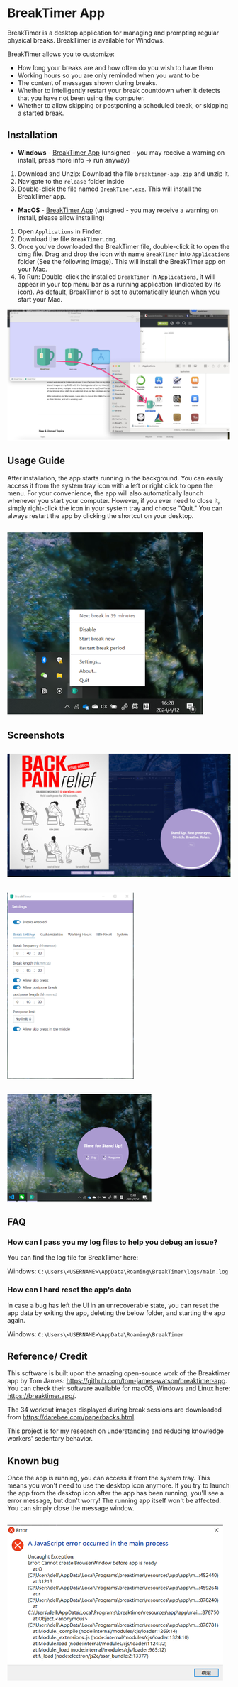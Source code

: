# BreakTimer App

BreakTimer is a desktop application for managing and prompting regular physical breaks. BreakTimer is available for Windows.

BreakTimer allows you to customize:

- How long your breaks are and how often do you wish to have them
- Working hours so you are only reminded when you want to be
- The content of messages shown during breaks.
- Whether to intelligently restart your break countdown when it detects that you have not been using the computer.
- Whether to allow skipping or postponing a scheduled break, or skipping a started break.

## Installation

- **Windows** - [BreakTimer App](https://github.com/Staceypy/breaktimer-app/releases/download/v1.3.1/BreakTimer.exe) (unsigned - you may receive a warning on install, press more info -> run anyway)

1. Download and Unzip: Download the file `breaktimer-app.zip` and unzip it.
2. Navigate to the `release` folder inside
3. Double-click the file named `BreakTimer.exe`. This will install the BreakTimer app.

- **MacOS** - [BreakTimer App](https://github.com/Staceypy/breaktimer-app/releases/download/v1.3.1/BreakTimer.dmg) (unsigned - you may receive a warning on install, please allow installing)

1. Open `Applications` in Finder.
2. Download the file `BreakTimer.dmg`.
3. Once you've downloaded the BreakTimer file, double-click it to open the dmg file. Drag and drop the icon with name `BreakTimer` into `Applications` folder (See the following image). This will install the BreakTimer app on your Mac.
4. To Run: Double-click the installed `BreakTimer` in `Applications`, it will appear in your top menu bar as a running application (indicated by its icon). As default, BreakTimer is set to automatically launch when you start your Mac.

<img src="screenshots/drag.png" alt="notification" style="zoom:50%;" />

## Usage Guide

After installation, the app starts running in the background. You can easily access it from the system tray icon with a left or right click to open the menu. For your convenience, the app will also automatically launch whenever you start your computer. However, if you ever need to close it, simply right-click the icon in your system tray and choose "Quit." You can always restart the app by clicking the shortcut on your desktop.

## <img src="screenshots/tray_menu.png" alt="tray menu" style="zoom:70%;" />

## Screenshots

## ![break panel](screenshots/break_progress.png)

## <img src="screenshots/setting.png" alt="settings panel" style="zoom:70%;" />

## <img src="screenshots/break_notification.png" alt="notification" style="zoom:50%;" />

## FAQ

### How can I pass you my log files to help you debug an issue?

You can find the log file for BreakTimer here:

Windows: `C:\Users\<USERNAME>\AppData\Roaming\BreakTimer\logs/main.log`

### How can I hard reset the app's data

In case a bug has left the UI in an unrecoverable state, you can reset the app data by exiting the app, deleting the below folder, and starting the app again.

Windows: `C:\Users\<USERNAME>\AppData\Roaming\BreakTimer`

## Reference/ Credit

This software is built upon the amazing open-source work of the Breaktimer app by Tom James: https://github.com/tom-james-watson/breaktimer-app. You can check their software available for macOS, Windows and Linux here: https://breaktimer.app/.

The 34 workout images displayed during break sessions are downloaded from https://darebee.com/paperbacks.html.

This project is for my research on understanding and reducing knowledge workers' sedentary behavior.

## Known bug

Once the app is running, you can access it from the system tray. This means you won't need to use the desktop icon anymore. If you try to launch the app from the desktop icon after the app has been running, you'll see a error message, but don't worry! The running app itself won't be affected. You can simply close the message window.

## <img src="screenshots/image.png" alt="bug1" style="zoom:70%;" />
